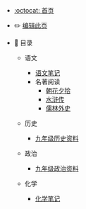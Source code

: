 - [:octocat: 首页](/README)
- :pencil2: [编辑此页](/md/edit.md)
- :memo: 目录

  - 语文
    - [语文笔记](/md/Chinese/语文笔记.md)
    - 名著阅读
      - [朝花夕拾](/md/Chinese/ZhaoHuaXiShi.md)
      - [水浒传](/md/Chinese/水浒传.md)
      - [儒林外史](/md/Chinese/儒林外史.md)

  - 历史
    - [九年级历史资料](/md/history/九年级历史资料.md)

  - 政治
    - [九年级政治资料](/md/politics/九年级政治资料.md)

  - 化学
    - [化学笔记](/md/chemistry/化学笔记.md)